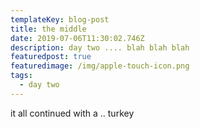 ```yaml
---
templateKey: blog-post
title: the middle
date: 2019-07-06T11:30:02.746Z
description: day two .... blah blah blah
featuredpost: true
featuredimage: /img/apple-touch-icon.png
tags:
  - day two
---
```

it all continued with a ..
turkey
